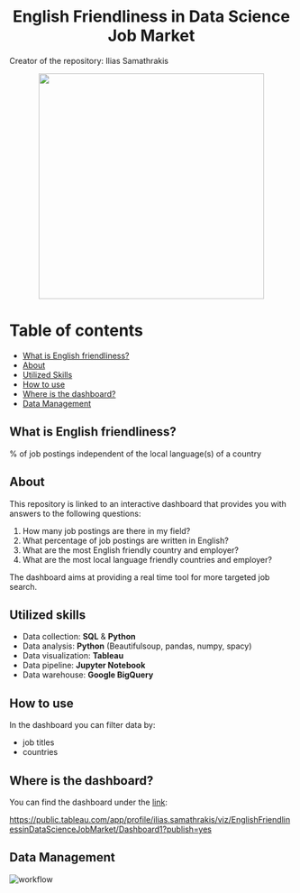 <h1 align="center">English Friendliness in Data Science Job Market</h1>
Creator of the repository: Ilias Samathrakis

<p align="center">
  <img src="https://github.com/isamathr/english_friendliness_in_data_science_job_market/assets/134223309/de055211-856a-4abc-b3bd-e83a97317b2a" width="400">
</p>

# Table of contents

* [What is English friendliness?](#friendliness)
* [About](#about)
* [Utilized Skills](#skills)
* [How to use](#howtouse)
* [Where is the dashboard?](#dashboard)
* [Data Management](#data)

## What is English friendliness? <a name="friendliness"></a>

% of job postings independent of the local language(s) of a country

## About <a name="about"></a>

This repository is linked to an interactive dashboard that provides you with answers to the following questions:

1. How many job postings are there in my field?
2. What percentage of job postings are written in English?
3. What are the most English friendly country and employer?
4. What are the most local language friendly countries and employer?

The dashboard aims at providing a real time tool for more targeted job search.

## Utilized skills <a name="skills"></a>

- Data collection: **SQL** & **Python**
- Data analysis: **Python** (Beautifulsoup, pandas, numpy, spacy)
- Data visualization: **Tableau**
- Data pipeline: **Jupyter Notebook**
- Data warehouse: **Google BigQuery**

## How to use <a name="howtouse"></a>

In the dashboard you can filter data by:

- job titles
- countries

## Where is the dashboard? <a name="dashboard"></a>

You can find the dashboard under the [link](https://public.tableau.com/app/profile/ilias.samathrakis/viz/EnglishFriendlinessinDataScienceJobMarket/Dashboard1?publish=yes):

https://public.tableau.com/app/profile/ilias.samathrakis/viz/EnglishFriendlinessinDataScienceJobMarket/Dashboard1?publish=yes

## Data Management <a name="data"></a>

![workflow](https://github.com/isamathr/english_friendliness_in_data_science_job_market/assets/134223309/c6ef0b71-62bf-4983-bf73-99b4b92ece2f)
